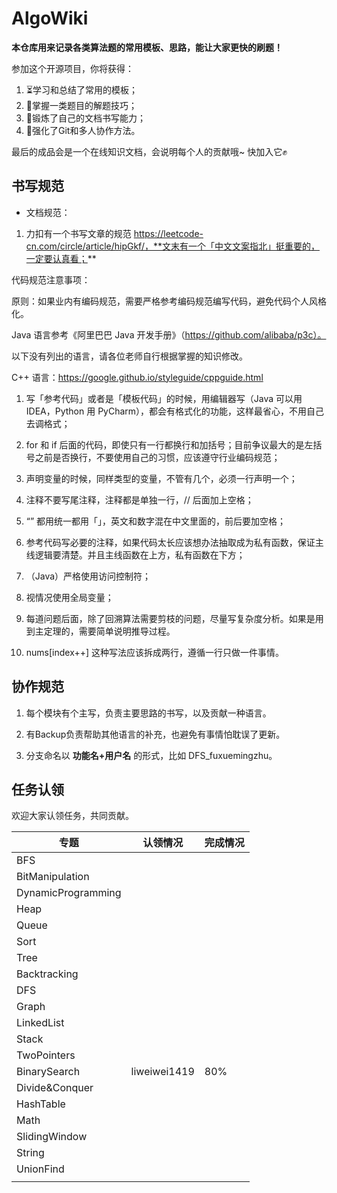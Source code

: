 # AlgoWiki

**本仓库用来记录各类算法题的常用模板、思路，能让大家更快的刷题！**



参加这个开源项目，你将获得：

1. ⏳学习和总结了常用的模板；
2. 🚀掌握一类题目的解题技巧；
3. 📒锻炼了自己的文档书写能力；
4. 🏃强化了Git和多人协作方法。



最后的成品会是一个在线知识文档，会说明每个人的贡献哦~ 快加入它✊

## 书写规范

- 文档规范：

1. 力扣有一个书写文章的规范 https://leetcode-cn.com/circle/article/hipGkf/，**文末有一个「中文文案指北」挺重要的，一定要认真看；**

代码规范注意事项：

原则：如果业内有编码规范，需要严格参考编码规范编写代码，避免代码个人风格化。

Java 语言参考《阿里巴巴 Java 开发手册》（https://github.com/alibaba/p3c）。

以下没有列出的语言，请各位老师自行根据掌握的知识修改。

C++ 语言：https://google.github.io/styleguide/cppguide.html

1. 写「参考代码」或者是「模板代码」的时候，用编辑器写（Java 可以用 IDEA，Python 用 PyCharm），都会有格式化的功能，这样最省心，不用自己去调格式；

1. for 和 if 后面的代码，即使只有一行都换行和加括号；目前争议最大的是左括号之前是否换行，不要使用自己的习惯，应该遵守行业编码规范；

1. 声明变量的时候，同样类型的变量，不管有几个，必须一行声明一个；

1. 注释不要写尾注释，注释都是单独一行，// 后面加上空格；

1. “” 都用统一都用「」，英文和数字混在中文里面的，前后要加空格；

1. 参考代码写必要的注释，如果代码太长应该想办法抽取成为私有函数，保证主线逻辑要清楚。并且主线函数在上方，私有函数在下方；

1. （Java）严格使用访问控制符；

1. 视情况使用全局变量；

1. 每道问题后面，除了回溯算法需要剪枝的问题，尽量写复杂度分析。如果是用到主定理的，需要简单说明推导过程。

1. nums[index++] 这种写法应该拆成两行，遵循一行只做一件事情。

## 协作规范

1. 每个模块有个主写，负责主要思路的书写，以及贡献一种语言。

2. 有Backup负责帮助其他语言的补充，也避免有事情怕耽误了更新。
3. 分支命名以 **功能名+用户名** 的形式，比如 DFS_fuxuemingzhu。

## 任务认领

欢迎大家认领任务，共同贡献。

| 专题               | 认领情况 | 完成情况 |
| ------------------ | -------- | -------- |
| BFS                |          |          |
| BitManipulation    |          |          |
| DynamicProgramming |          |          |
| Heap               |          |          |
| Queue              |          |          |
| Sort               |          |          |
| Tree               |          |          |
| Backtracking       |          |          |
| DFS                |          |          |
| Graph              |          |          |
| LinkedList         |          |          |
| Stack              |          |          |
| TwoPointers        |          |          |
| BinarySearch       | liweiwei1419 |  80% |
| Divide&Conquer     |          |          |
| HashTable          |          |          |
| Math               |          |          |
| SlidingWindow      |          |          |
| String             |          |          |
| UnionFind          |          |          |
|                    |          |          |